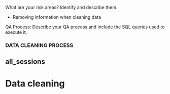 What are your risk areas? Identify and describe them.

- Removing information when cleaning data



QA Process:
Describe your QA process and include the SQL queries used to execute it.

### DATA CLEANING PROCESS

## all_sessions

# Data cleaning


